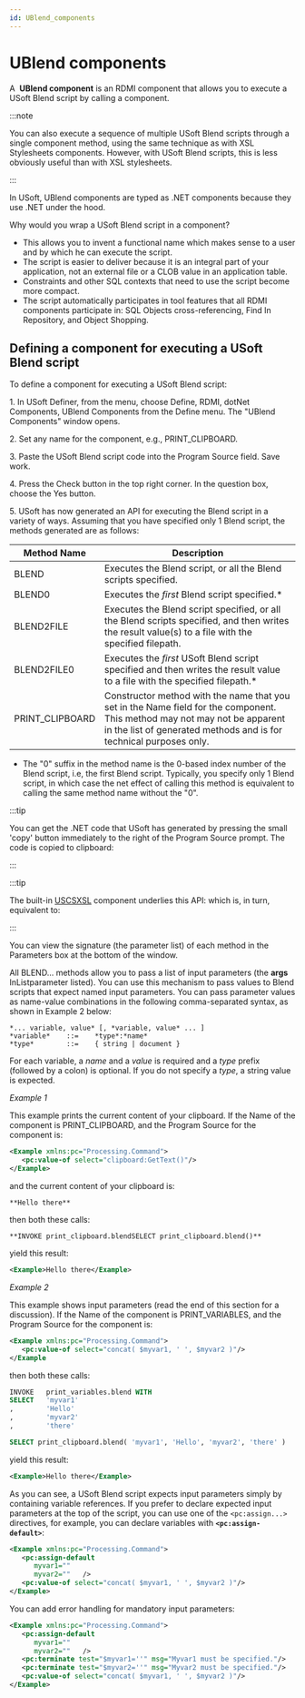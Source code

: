 ```yaml
---
id: UBlend_components
---
```


# UBlend components

A  **UBlend component** is an RDMI component that allows you to execute a USoft Blend script by calling a component.


:::note

You can also execute a sequence of multiple USoft Blend scripts through a single component method, using the same technique as with XSL Stylesheets components. However, with USoft Blend scripts, this is less obviously useful than with XSL stylesheets.

:::

In USoft, UBlend components are typed as .NET components because they use .NET under the hood.

Why would you wrap a USoft Blend script in a component?

- This allows you to invent a functional name which makes sense to a user and by which he can execute the script.
- The script is easier to deliver because it is an integral part of your application, not an external file or a CLOB value in an application table.
- Constraints and other SQL contexts that need to use the script become more compact.
- The script automatically participates in tool features that all RDMI components participate in: SQL Objects cross-referencing, Find In Repository, and Object Shopping.

## Defining a component for executing a USoft Blend script

To define a component for executing a USoft Blend script:

1. In USoft Definer, from the menu, choose Define, RDMI, dotNet Components, UBlend Components from the Define menu. The "UBlend Components" window opens.

2. Set any name for the component, e.g., PRINT_CLIPBOARD.

3. Paste the USoft Blend script code into the Program Source field. Save work.

4. Press the Check button in the top right corner. In the question box, choose the Yes button.

5. USoft has now generated an API for executing the Blend script in a variety of ways. Assuming that you have specified only 1 Blend script, the methods generated are as follows:

|**Method Name**|**Description**|
|--------|--------|
|BLEND   |Executes the Blend script, or all the Blend scripts specified.|
|BLEND0  |Executes the *first* Blend script specified.*|
|BLEND2FILE|Executes the Blend script specified, or all the Blend scripts specified, and then writes the result value(s) to a file with the specified filepath.|
|BLEND2FILE0|Executes the *first* USoft Blend script specified and then writes the result value to a file with the specified filepath.*|
|PRINT_CLIPBOARD|Constructor method with the name that you set in the Name field for the component. This method may not may not be apparent in the list of generated methods and is for technical purposes only.|



* The "0" suffix in the method name is the 0-based index number of the Blend script, i.e, the first Blend script. Typically, you specify only 1 Blend script, in which case the net effect of calling this method is equivalent to calling the same method name without the "0".


:::tip

You can get the .NET code that USoft has generated by pressing the small 'copy' button immediately to the right of the Program Source prompt. The code is copied to clipboard:

:::


:::tip

The built-in [USCSXSL](/Extensions/USCSXSL_internal_component) component underlies this API:
which is, in turn, equivalent to:

:::

You can view the signature (the parameter list) of each method in the Parameters box at the bottom of the window.

All BLEND... methods allow you to pass a list of input parameters (the **args** InListparameter listed). You can use this mechanism to pass values to Blend scripts that expect named input parameters. You can pass parameter values as name-value combinations in the following comma-separated syntax, as shown in Example 2 below:

```
*... variable, value* [, *variable, value* ... ]
*variable*    ::=    *type*:*name*
*type*        ::=    { string | document }
```

For each variable, a *name* and a *value* is required and a *type* prefix (followed by a colon) is optional. If you do not specify a *type*, a string value is expected.

*Example 1*

This example prints the current content of your clipboard. If the Name of the component is PRINT_CLIPBOARD, and the Program Source for the component is:

```xml
<Example xmlns:pc="Processing.Command">
   <pc:value-of select="clipboard:GetText()"/>
</Example>
```

and the current content of your clipboard is:

```
**Hello there**
```

then both these calls:

```
**INVOKE print_clipboard.blendSELECT print_clipboard.blend()**
```

yield this result:

```xml
<Example>Hello there</Example>
```

*Example 2*

This example shows input parameters (read the end of this section for a discussion). If the Name of the component is PRINT_VARIABLES, and the Program Source for the component is:

```xml
<Example xmlns:pc="Processing.Command">
   <pc:value-of select="concat( $myvar1, ' ', $myvar2 )"/>
</Example
```

then both these calls:

```sql
INVOKE   print_variables.blend WITH
SELECT   'myvar1'
,        'Hello'
,        'myvar2'
,        'there'
```

```sql
SELECT print_clipboard.blend( 'myvar1', 'Hello', 'myvar2', 'there' )
```

yield this result:

```xml
<Example>Hello there</Example>
```

As you can see, a USoft Blend script expects input parameters simply by containing variable references. If you prefer to declare expected input parameters at the top of the script, you can use one of the `<pc:assign...>` directives, for example, you can declare variables with **`<pc:assign-default>`**: 

```xml
<Example xmlns:pc="Processing.Command">
   <pc:assign-default
      myvar1=""
      myvar2=""   />
   <pc:value-of select="concat( $myvar1, ' ', $myvar2 )"/>
</Example>
```

You can add error handling for mandatory input parameters:

```xml
<Example xmlns:pc="Processing.Command">
   <pc:assign-default
      myvar1=""
      myvar2=""   />
   <pc:terminate test="$myvar1=''" msg="Myvar1 must be specified."/>
   <pc:terminate test="$myvar2=''" msg="Myvar2 must be specified."/>
   <pc:value-of select="concat( $myvar1, ' ', $myvar2 )"/>
</Example>
```

 